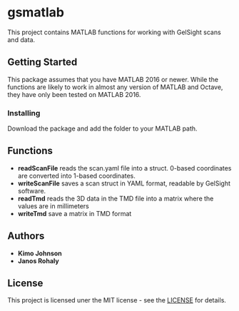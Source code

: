 # gsmatlab
This project contains MATLAB functions for working with GelSight scans and data. 

## Getting Started

This package assumes that you have MATLAB 2016 or newer. While the functions are likely to work in almost any version of MATLAB and Octave, they have only been tested on MATLAB 2016.

### Installing

Download the package and add the folder to your MATLAB path.

## Functions

 * **readScanFile** reads the scan.yaml file into a struct. 0-based coordinates are converted into 1-based coordinates.
 * **writeScanFile** saves a scan struct in YAML format, readable by GelSight software.
 * **readTmd** reads the 3D data in the TMD file into a matrix where the values are in millimeters
 * **writeTmd** save a matrix in TMD format


## Authors
 * **Kimo Johnson**
 * **Janos Rohaly**
 
 ## License
 
 This project is licensed uner the MIT license - see the [LICENSE](LICENSE) for details.
